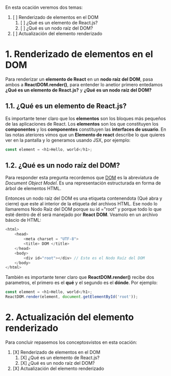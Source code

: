 En esta ocación veremos dos temas:
1. [ ] Renderizado de elementos en el DOM
    1. [ ] ¿Qué es un elemento de React.js?
    2. [ ] ¿Qué es un nodo raíz del DOM?
2. [ ] Actualización del elemento renderizado

# 1. Renderizado de elementos en el DOM

Para renderizar un **elemento de React** en un **nodo raíz del DOM**, pasa ambos a **ReactDOM.render()**, para entender lo anetior primero entedamos **¿Qué es un elemento de React.js?** y **¿Qué es un nodo raíz del DOM?**

## 1.1. ¿Qué es un elemento de React.js?

Es importante tener claro que los **elementos** son los bloques más pequeños de las aplicaciones de React.
Los **elementos** son los que constituyen los **componentes** y los **componentes** constituyen las **interfaces de usuario**.
En las notas ateriores vimos que un **Elemento de react** describe lo que quieres ver en la pantalla y lo generamos usando JSX, por ejemplo:

```js 
const element = <h1>Hello, world</h1>;
```
## 1.2. ¿Qué es un nodo raíz del DOM?

Para responder esta pregunta recordemos que [DOM](https://medium.com/jspoint/understanding-basics-of-dom-265b73d958d1) es la abreviatura de *Document Object Model*. Es una representación estructurada en forma de árbol de elementos HTML. 

Entonces un nodo raíz del DOM es una etiqueta contenendota (Qué abra y cierre) que este al interior de la etiqueta <body></body> del archivos HTML. Ese nodo lo llamaremos Nodo Raíz del DOM porque su id ="root" y porque todo lo que esté dentro de él será manejado por **React DOM**.
Veamolo en un archivo báscio de HTML:

```js
<html> 
    <head> 
        <meta charset = "UTF-8"> 
        <title> DOM </title>
    </head> 
    <body> 
        <div id="root"></div> // Este es el Nodo Raíz del DOM
    </body> 
</html>
```

También es importante tener claro que **ReactDOM.render()** recibe dos parametros, el primero es el **qué** y el segundo es el **dónde**. Por ejemplo:

```js
const element = <h1>Hello, world</h1>;
ReactDOM.render(element, document.getElementById('root'));
```

# 2. Actualización del elemento renderizado





Para concluir repasemos los conceptosvistos en esta ocación:
1. [X] Renderizado de elementos en el DOM
    1. [X] ¿Qué es un elemento de React.js?
    2. [X] ¿Qué es un nodo raíz del DOM?
2. [X] Actualización del elemento renderizado
